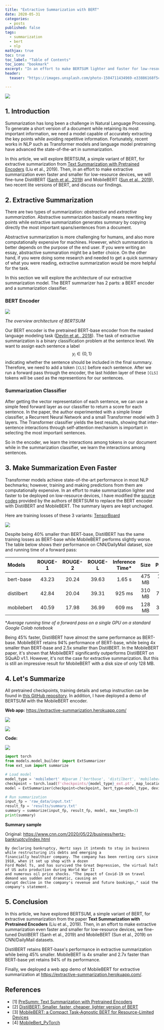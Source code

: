 ```yaml
---
title: "Extractive Summarization with BERT"
date: 2020-05-31
categories:
  - posts
published: false  
tags:
  - summarization
  - bert
  - nlp
mathjax: true
toc: true
toc_label: "Table of Contents"
toc_icon: "bookmark"
excerpt: "In an effort to make BERTSUM lighter and faster for low-resource devices, I fine-tuned DistilBERT and MobileBERT, two lite versions of BERT on CNN/DailyMail dataset."
header:
  teaser: "https://images.unsplash.com/photo-1504711434969-e33886168f5c?ixlib=rb-1.2.1&ixid=eyJhcHBfaWQiOjEyMDd9&auto=format&fit=crop&w=1350&q=80"

---
```


[![](https://img.shields.io/badge/GitHub-View_on_GitHub-blue?logo=GitHub)](https://github.com/sqali/bert-extractive-summarization)

## 1. Introduction

Summarization has long been a challenge in Natural Language Processing. To generate a short version of a document while retaining its most important information, we need a model capable of accurately extracting the key points while avoiding repetitive information. Fortunately, recent works in NLP such as Transformer models and language model pretraining have advanced the state-of-the-art in summarization.

In this article, we will explore BERTSUM, a simple variant of BERT, for extractive summarization from [Text Summarization with Pretrained Encoders](https://arxiv.org/abs/1908.08345) (Liu et al., 2019). Then, in an effort to make extractive summarization even faster and smaller for low-resource devices, we will fine-tune DistilBERT ([Sanh et al., 2019](https://arxiv.org/abs/1910.01108)) and MobileBERT ([Sun et al., 2019](https://arxiv.org/abs/2004.02984)), two recent lite versions of BERT, and discuss our findings.

## 2. Extractive Summarization

There are two types of summarization: *abstractive* and *extractive summarization*. Abstractive summarization basically means rewriting key points while extractive summarization generates summary by copying directly the most important spans/sentences from a document.

Abstractive summarization is more challenging for humans, and also more computationally expensive for machines. However, which summaration is better depends on the purpose of the end user. If you were writing an essay, abstractive summaration might be a better choice. On the other hand, if you were doing some research and needed to get a quick summary of what you were reading, extractive summarization would be more helpful for the task.

In this section we will explore the architecture of our extractive summarization model. The BERT summarizer has 2 parts: a BERT encoder and a summarization classifier.

### BERT Encoder

![](https://github.com/sqali/minimal-portfolio/blob/master/images/bertsum.jpeg?raw=true)

*The overview architecture of BERTSUM*

Our BERT encoder is the pretrained BERT-base encoder from the masked language modeling task ([Devlin et at., 2018](https://github.com/google-research/bert)). The task of extractive summarization is a binary classification problem at the sentence level. We want to assign each sentence a label $$y_i \in \{0, 1\}$$ indicating whether the sentence should be included in the final summary. Therefore, we need to add a token `[CLS]` before each sentence. After we run a forward pass through the encoder, the last hidden layer of these `[CLS]` tokens will be used as the representions for our sentences.

### Summarization Classifier

After getting the vector representation of each sentence, we can use a simple feed forward layer as our classifier to return a score for each sentence. In the paper, the author experimented with a simple linear classifier, a Recurrent Neural Network and a small Transformer model with 3 layers. The Transformer classifier yields the best results, showing that inter-sentence interactions through self-attention mechanism is important in selecting the most important sentences.

So in the encoder, we learn the interactions among tokens in our document while in the summarization classifier, we learn the interactions among sentences.

## 3. Make Summarization Even Faster

Transformer models achieve state-of-the-art performance in most NLP bechmarks; however, training and making predictions from them are computationally expensive. In an effort to make summarization lighter and faster to be deployed on low-resource devices, I have modified the [source codes](https://github.com/nlpyang/PreSumm) provided by the authors of BERTSUM to replace the BERT encoder with DistilBERT and MobileBERT. The summary layers are kept unchaged.

Here are training losses of these 3 variants: [TensorBoard](https://tensorboard.dev/experiment/Ly7CRURRSOuPBlZADaqBlQ/#scalars)

![](https://github.com/sqali/bert-extractive-summarization/raw/master/tensorboard.JPG)

Despite being 40% smaller than BERT-base, DistilBERT has the same training losses as BERT-base while MobileBERT performs slightly worse. The table below shows their performance on CNN/DailyMail dataset, size and running time of a forward pass:

| Models     | ROUGE-1 |	ROUGE-2 | ROUGE-L | Inference Time* | Size   | Params   |
|:-----------|:-------:|:--------:|:-------:|:---------------:|:------:|:--------:|
| bert-base  | 43.23   | 20.24    | 39.63   | 1.65 s          | 475 MB | 120.5 M  |
| distilbert | 42.84   | 20.04    | 39.31   | 925 ms          | 310 MB | 77.4 M   |
| mobilebert | 40.59   | 17.98    | 36.99   | 609 ms          | 128 MB | 30.8 M   |

\**Average running time of a forward pass on a single GPU on a standard Google Colab notebook*

Being 45% faster, DistilBERT have almost the same performance as BERT-base. MobileBERT retains 94% performance of BERT-base, while being 4x smaller than BERT-base and 2.5x smaller than DistilBERT. In the MobileBERT paper, it's shown that MobileBERT significantly outperforms DistilBERT on SQuAD v1.1. However, it's not the case for extractive summarization. But this is still an impressive result for MobileBERT with a disk size of only 128 MB.

## 4. Let's Summarize

All pretrained checkpoints, training details and setup instruction can be found in [this GitHub repository](https://github.com/sqali/bert-extractive-summarization/). In addition, I have deployed a demo of BERTSUM with the MobileBERT encoder.

**Web app:** https://extractive-summarization.herokuapp.com/

[![](https://img.shields.io/badge/Heroku-Open_Web_App-blue?logo=Heroku)](https://extractive-summarization.herokuapp.com/)

![](https://github.com/sqali/minimal-portfolio/blob/master/images/bertsum.gif?raw=true)

**Code:**

[![](https://img.shields.io/badge/Colab-Run_in_Google_Colab-blue?logo=Google&logoColor=FDBA18)](https://colab.research.google.com/drive/1hwpYC-AU6C_nwuM_N5ynOShXIRGv-U51#scrollTo=KizhzOxVOjaN)

```python
import torch
from models.model_builder import ExtSummarizer
from ext_sum import summarize

# Load model
model_type = 'mobilebert' #@param ['bertbase', 'distilbert', 'mobilebert']
checkpoint = torch.load(f'checkpoints/{model_type}_ext.pt', map_location='cpu')
model = ExtSummarizer(checkpoint=checkpoint, bert_type=model_type, device='cpu')

# Run summarization
input_fp = 'raw_data/input.txt'
result_fp = 'results/summary.txt'
summary = summarize(input_fp, result_fp, model, max_length=3)
print(summary)
```

**Summary sample**

Original: https://www.cnn.com/2020/05/22/business/hertz-bankruptcy/index.html

```
By declaring bankruptcy, Hertz says it intends to stay in business while restructuring its debts and emerging a
financially healthier company. The company has been renting cars since 1918, when it set up shop with a dozen
Ford Model Ts, and has survived the Great Depression, the virtual halt of US auto production during World War II
and numerous oil price shocks. "The impact of Covid-19 on travel demand was sudden and dramatic, causing an
abrupt decline in the company's revenue and future bookings," said the company's statement.
```

## 5. Conclusion

In this article, we have explored BERTSUM, a simple variant of BERT, for extractive summarization from the paper **Text Summarization with Pretrained Encoders** (Liu et al., 2019). Then, in an effort to make extractive summarization even faster and smaller for low-resource devices, we fine-tuned DistilBERT (Sanh et al., 2019) and MobileBERT (Sun et al., 2019) on CNN/DailyMail datasets.

DistilBERT retains BERT-base's performance in extractive summarization while being 45% smaller. MobileBERT is 4x smaller and 2.7x faster than BERT-base yet retains 94% of its performance.

Finally, we deployed a web app demo of MobileBERT for extractive summarization at https://extractive-summarization.herokuapp.com/.

## References
- [1] [PreSumm:  Text Summarization with Pretrained Encoders](https://github.com/nlpyang/PreSumm)
- [2] [DistilBERT: Smaller, faster, cheaper, lighter version of BERT](https://huggingface.co/transformers/model_doc/distilbert.html)
- [3] [MobileBERT: a Compact Task-Agnostic BERT for Resource-Limited Devices](https://github.com/google-research/google-research/tree/master/mobilebert)
- [4] [MobileBert_PyTorch](https://github.com/lonePatient/MobileBert_PyTorch)
